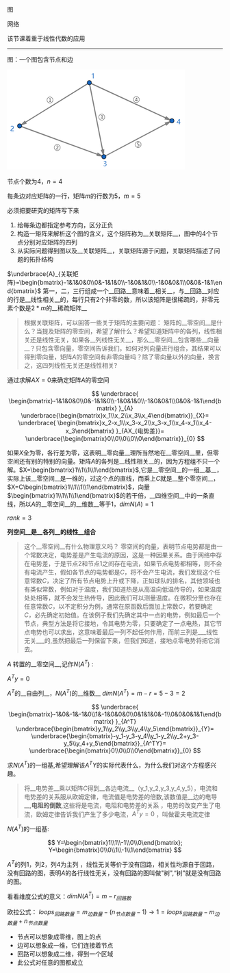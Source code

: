 图

网络

该节课着重于线性代数的应用

---

图：一个图包含节点和边

![图](.\imgs\12_1.png)

节点个数为4，$n=4$

每条边对应矩阵的一行，矩阵$m$的行数为5，$m=5$ 

必须把要研究的矩阵写下来

1. 给每条边都指定参考方向，区分正负
2. 构造一矩阵来解析这个图的含义，这个矩阵称为__关联矩阵__，图中的4个节点分别对应矩阵的四列
3. 从实际问题得到图以及__关联矩阵__，关联矩阵源于问题，关联矩阵描述了问题的拓扑结构

$\underbrace{A}_{关联矩阵}=\begin{bmatrix}-1&1&0&0\\0&-1&1&0\\-1&0&1&0\\-1&0&0&1\\0&0&-1&1\end{bmatrix}$ 第一，二，三行组成一个__回路__意味着__相关__，与__回路__对应的行是__线性相关__的，每行只有2个非零的数，所以该矩阵是很稀疏的，非零元素个数是$2*m$的__稀疏矩阵__ 

> 根据关联矩阵，可以回答一些关于矩阵的主要问题：
> 矩阵的__零空间__是什么？当提及矩阵的零空间，希望了解什么？希望知道矩阵中的各列，线性相关还是线性无关，如果各__列线性无关__，那么__零空间__包含哪些__向量__？只包含零向量，零空间告诉我们，如何对列向量进行组合，其结果可以得到零向量，矩阵$A$的零空间有非零向量吗？除了零向量以外的向量，换言之，这四列线性无关还是线性相关?

通过求解$AX=0$来确定矩阵$A$的零空间

$$
\underbrace{
	\begin{bmatrix}-1&1&0&0\\0&-1&1&0\\-1&0&1&0\\-1&0&0&1\\0&0&-1&1\end{bmatrix}
}_{A}
\underbrace{\begin{bmatrix}x_1\\x_2\\x_3\\x_4\end{bmatrix}}_{X}=
\underbrace{
	\begin{bmatrix}x_2-x_1\\x_3-x_2\\x_3-x_1\\x_4-x_1\\x_4-x_3\end{bmatrix}
}_{AX_{电势差}}=
\underbrace{\begin{bmatrix}0\\0\\0\\0\\0\end{bmatrix}}_{0}
$$

如果$X$全为零，各行差为零，这表明__零向量__理所当然地在__零空间__里，但零空间还有别的特别的向量。矩阵$A$的各列是__线性相关__的，因为方程组不只一个解。$X=\begin{bmatrix}1\\1\\1\\1\end{bmatrix}$,它是__零空间__的一组__基__，实际上该__零空间__是一维的，过这个点的直线，而乘上$C$就是__整个零空间__，$X=C\begin{bmatrix}1\\1\\1\\1\end{bmatrix}$，向量$\begin{bmatrix}1\\1\\1\\1\end{bmatrix}$的若干倍，__四维空间__中的一条直线，所以$A$的__零空间__的__维数__等于1，$dimN(A)=1$ 

$rank=3$ 

__列空间__是__各列__的线性__组合__ 



> 这个__零空间__有什么物理意义吗？ 
零空间的向量，表明节点电势都是由一个常数决定，电势差是产生电流的原因，这是一种因果关系。由于网络中存在电势差，于是节点2和节点1之间存在电流，如果节点电势都相等，则不会有电流产生，假如各节点的电势都是$C$，将不会产生电流，我们发现这个任意常数$C$，决定了所有节点电势上升或下降，正如球队的排名，其他领域也有类似常数，例如对于温度，我们知道热是从高温向低温传导的，如果温度处处相等，就不会发生热传导，因此我们可以测量温度。在微积分里也存在任意常数$C$，以不定积分为例，通常在原函数后面加上常数$C$，若要确定$C$，必先确定初始值。在该例子我们先确定其中一点的电势，例如最后一个节点，典型方法是将它接地，令其电势为零，只要确定了一点电热，其它节点电势也可以求出，这意味着最后一列不起任何作用，而前三列是___线性无关___的,虽然把最后一列保留下来，但我们知道，接地点零电势将把它消去。



$A$ 转置的__零空间__,记作$N(A^T)$ :

$A^Ty=0$ 

$A^T$的__自由列__，$N(A^T)$的__维数__  $dimN(A^T)=m-r=5-3=2$ 

$$
\underbrace{
	\begin{bmatrix}-1&0&-1&-1&0\\1&-1&0&0&0\\0&1&1&0&-1\\0&0&0&1&1\end{bmatrix}
}_{A^T}
\underbrace{\begin{bmatrix}y_1\\y_2\\y_3\\y_4\\y_5\end{bmatrix}}_{Y}=
\underbrace{\begin{bmatrix}-y_1-y_3-y_4\\y_1-y_2\\y_2+y_3-y_5\\y_4+y_5\end{bmatrix}}_{A^TY}=
\underbrace{\begin{bmatrix}0\\0\\0\\0\end{bmatrix}}_{0}
$$

求$N(A^T)$的一组基,希望理解该$A^TY$的实际代表什么，为什么我们对这个方程感兴趣。

> 将__电势差__乘以矩阵$C$得到__各边电流__（y_1,y_2,y_3,y_4,y_5），电流和电势差的关系服从欧姆定律，电流值是电势差的倍数,该数值是__边的电导__,__电阻的倒数__,这些将是电流，电阻和电势差的关系 ，电势的改变产生了电流，欧姆定律告诉我们产生了多少电流，$A^Ty=0$ ，叫做霍夫电流定律

$N(A^T)$的一组基:

$$
Y=\begin{bmatrix}1\\1\\-1\\0\\0\end{bmatrix};
Y=\begin{bmatrix}0\\0\\1\\-1\\1\end{bmatrix}
$$



$A^T$的列1，列2，列4为主列 ，线性无关等价于没有回路，相关性均源自于回路，没有回路的图，表明$A$的各行线性无关，没有回路的图叫做"树",“树”就是没有回路的图。

看看维度公式的意义：$dimN(A^T)=m-r_{回路数}​$ 



欧拉公式： $loops_{回路数量}=m_{边数量}-(n_{节点数量}-1)\rightarrow 1=loops_{回路数量}-m_{边数量}+n_{节点数量}$ 

- 节点可以想象成零维，图上的点
- 边可以想象成一维，它们连接着节点
- 回路可以想象成二维，得到一个区域
- 此公式对任意的图都成立





